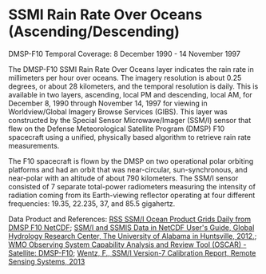 # SSMI Rain Rate Over Oceans (Ascending/Descending)
DMSP-F10 Temporal Coverage: 8 December 1990 - 14 November 1997

The DMSP-F10 SSMI Rain Rate Over Oceans layer indicates the rain rate in millimeters per hour over oceans. The imagery resolution is about 0.25 degrees, or about 28 kilometers, and the temporal resolution is daily. This is available in two layers, ascending, local PM and descending, local AM, for December 8, 1990 through November 14, 1997 for viewing in Worldview/Global Imagery Browse Services (GIBS). This layer was constructed by the Special Sensor Microwave/Imager (SSM/I) sensor that flew on the Defense Meteorological Satellite Program (DMSP) F10 spacecraft using a unified, physically based algorithm to retrieve rain rate measurements.

The F10 spacecraft is flown by the DMSP on two operational polar orbiting platforms and had an orbit that was near-circular, sun-synchronous, and near-polar with an altitude of about 790 kilometers.  The SSM/I sensor consisted of 7 separate total-power radiometers measuring the intensity of radiation coming from its Earth-viewing reflector operating at four different frequencies: 19.35, 22.235, 37, and 85.5 gigahertz.

Data Product and References:
[RSS SSM/I Ocean Product Grids Daily from DMSP F10 NetCDF](http://dx.doi.org/10.5067/MEASURES/DMSP-F10/SSMI/DATA301);
[SSM/I and SSMIS Data in NetCDF User's Guide, Global Hydrology Research Center, The University of Alabama in Huntsville, 2012.](https://ghrc.nsstc.nasa.gov/pub/doc/ssmi_netcdf/SSMI_Data_in_NetCDF.docx);
[WMO Observing System Capability Analysis and Review Tool (OSCAR) - Satellite: DMSP-F10](https://www.wmo-sat.info/oscar/satellites/view/57);
[Wentz, F., SSM/I Version-7 Calibration Report, Remote Sensing Systems, 2013](http://images.remss.com/papers/tech_reports/2012_Wentz_011012_Version-7_SSMI_Calibration.pdf)
